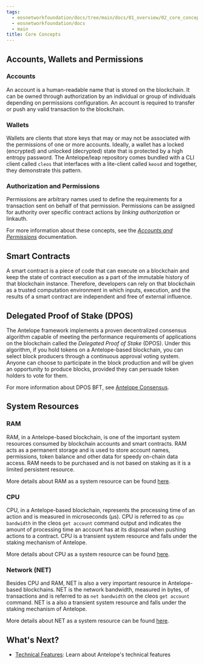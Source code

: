 ```yaml
---
tags:
  - eosnetworkfoundation/docs/tree/main/docs/01_overview/02_core_concepts.md
  - eosnetworkfoundation/docs
  - main
title: Core Concepts
---
```


## Accounts, Wallets and Permissions

### Accounts

An account is a human-readable name that is stored on the blockchain. It can be owned through authorization by an individual or group of individuals depending on permissions configuration. An account is required to transfer or push any valid transaction to the blockchain.

### Wallets

Wallets are clients that store keys that may or may not be associated with the permissions of one or more accounts. Ideally, a wallet has a locked (encrypted) and unlocked (decrypted) state that is protected by a high entropy password. The Antelope/leap repository comes bundled with a CLI client called `cleos` that interfaces with a lite-client called `keosd` and together, they demonstrate this pattern.

### Authorization and Permissions

Permissions are arbitrary names used to define the requirements for a transaction sent on behalf of that permission. Permissions can be assigned for authority over specific contract actions by *linking authorization* or linkauth.

For more information about these concepts, see the [_Accounts and Permissions_](../04_protocol/04_accounts_and_permissions.md) documentation.
<!-- The link will be updated once the initial site is live -->

## Smart Contracts

A smart contract is a piece of code that can execute on a blockchain and keep the state of contract execution as a part of the immutable history of that blockchain instance. Therefore, developers can rely on that blockchain as a trusted computation environment in which inputs, execution, and the results of a smart contract are independent and free of external influence.

## Delegated Proof of Stake (DPOS)

The Antelope framework implements a proven decentralized consensus algorithm capable of meeting the performance requirements of applications on the blockchain called the _Delegated Proof of Stake_ (DPOS). Under this algorithm, if you hold tokens on a Antelope-based blockchain, you can select block producers through a continuous approval voting system. Anyone can choose to participate in the block production and will be given an opportunity to produce blocks, provided they can persuade token holders to vote for them.

For more information about DPOS BFT, see [Antelope Consensus](../04_protocol/01_consensus_protocol.md#3-eosio-consensus-dpos--abft).

<!-- The link will be updated once the initial site is live -->

## System Resources

### RAM

RAM, in a Antelope-based blockchain, is one of the important system resources consumed by blockchain accounts and smart contracts. RAM acts as a permanent storage and is used to store account names, permissions, token balance and other data for speedy on-chain data access. RAM needs to be purchased and is not based on staking as it is a limited persistent resource.

More details about RAM as a system resource can be found [here](https://docs.eosnetwork.com/system-contracts/latest/key-concepts/ram).

### CPU

CPU, in a Antelope-based blockchain, represents the processing time of an action and is measured in microseconds (μs). CPU is referred to as `cpu bandwidth` in the cleos `get account` command output and indicates the amount of processing time an account has at its disposal when pushing actions to a contract. CPU is a transient system resource and falls under the staking mechanism of Antelope.

More details about CPU as a system resource can be found [here](https://docs.eosnetwork.com/system-contracts/latest/key-concepts/cpu).

### Network (NET)

Besides CPU and RAM, NET is also a very important resource in Antelope-based blockchains. NET is the network bandwidth, measured in bytes, of transactions and is referred to as `net bandwidth` on the cleos `get account` command. NET is a also a transient system resource and falls under the staking mechanism of Antelope.

More details about NET as a system resource can be found [here](https://docs.eosnetwork.com/system-contracts/latest/key-concepts/net).

## What's Next?

- [Technical Features](03_technical_features.md): Learn about Antelope's technical features
